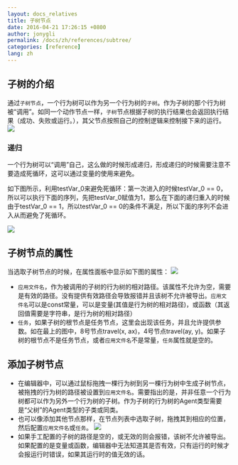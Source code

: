 ```yaml
---
layout: docs_relatives
title: 子树节点 
date: 2016-04-21 17:26:15 +0800
author: jonygli
permalink: /docs/zh/references/subtree/
categories: [reference]
lang: zh
---
```


## 子树的介绍
通过`子树节点`，一个行为树可以作为另一个行为树的`子树`。作为子树的那个行为树被“调用”。如同一个动作节点一样，`子树`节点根据子树的执行结果也会返回执行结果（成功、失败或运行。），其父节点按照自己的控制逻辑来控制接下来的运行。
![]({{site.url}}{{site.baseurl}}/img/references/subtree.png)

### 递归
一个行为树可以“调用”自己，这么做的时候形成递归，形成递归的时候需要注意不要造成死循环，这可以通过变量的使用来避免。

如下图所示，利用testVar_0来避免死循环：第一次进入的时候testVar_0 == 0，所以可以执行下面的序列，先把testVar_0赋值为1，那么在下面的递归重入的时候由于testVar_0 == 1，所以testVar_0 == 0的条件不满足，所以下面的序列不会进入从而避免了死循环。

![]({{site.url}}{{site.baseurl}}/img/overview/reverse.png)


## 子树节点的属性
当选取子树节点的时候，在属性面板中显示如下图的属性：
![]({{site.url}}{{site.baseurl}}/img/references/subtree_property.png)

 - `应用文件名`，作为被调用的子树的行为树的相对路径。该属性不允许为空，需要是有效的路径。没有提供有效路径会导致报错并且该树不允许被导出。`应用文件名`可以是const常量，可以是变量(其值是行为树的相对路径)，或函数（其返回值需要是字符串，是行为树的相对路径）
 - `任务`，如果子树的根节点是任务节点，这里会出现该任务，并且允许提供参数。如在最上的图中，8号节点travel(x, ax)，4号节点travel(ay, y)。如果子树的根节点不是任务节点，或者`应用文件名`不是常量，`任务`属性就是空的。


## 添加子树节点

 - 在编辑器中，可以通过鼠标拖拽一棵行为树到另一棵行为树中生成子树节点，被拖拽的行为树的路径被设置到`应用文件名`。需要指出的是，并非任意一个行为树都可以作为另外一个行为树的子树。作为子树的行为树的Agent类型需要是“父树”的Agent类型的子类或同类。
 - 也可以像添加其他节点那样，在节点列表中选取子树，拖拽其到相应的位置，然后配置`应用文件名`或`任务`。
  ![]({{site.url}}{{site.baseurl}}/img/references/nodelist_subtree.png)
 - 如果手工配置的子树的路径是空的，或无效的则会报错，该树不允许被导出。如果配置的是变量或函数，编辑器中无法知道其是否有效，只有运行的时候才会报运行时错误，如果其运行时的值无效的话。
